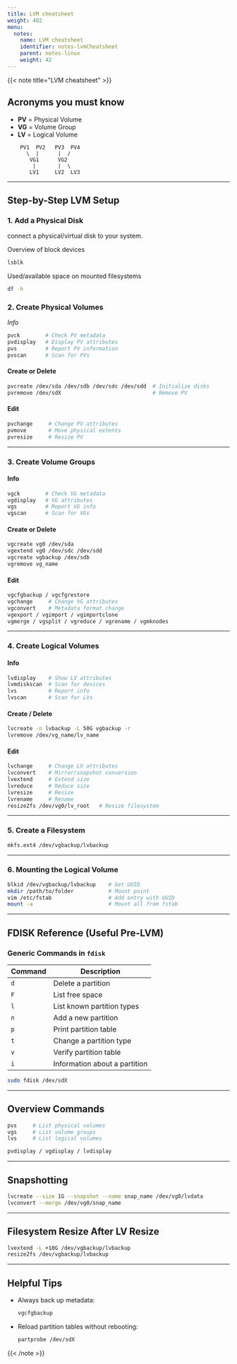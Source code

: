 ```yaml
---
title: LVM cheatsheet
weight: 402
menu:
  notes:
    name: LVM cheatsheet
    identifier: notes-lvmCheatsheet
    parent: notes-linux
    weight: 42
---
```

<div style="display: block; width: 100%; max-width: none;">
{{< note title="LVM cheatsheet" >}}

## Acronyms you must know

- **PV** = Physical Volume
- **VG** = Volume Group
- **LV** = Logical Volume

```
    PV1  PV2   PV3  PV4
      \  |      |  /
       VG1      VG2
        |       |  \ 
       LV1     LV2  LV3
```

---

## Step-by-Step LVM Setup

### 1. Add a Physical Disk
connect a physical/virtual disk to your system.  
  
Overview of block devices
```bash
lsblk
```
  
Used/available space on mounted filesystems
```bash
df -h
```

### 2. Create Physical Volumes

*Info*
```bash
pvck        # Check PV metadata
pvdisplay   # Display PV attributes
pvs         # Report PV information
pvscan      # Scan for PVs
```

#### Create or Delete
```bash
pvcreate /dev/sda /dev/sdb /dev/sdc /dev/sdd  # Initialize disks
pvremove /dev/sdX                             # Remove PV
```

#### Edit
```bash
pvchange     # Change PV attributes
pvmove       # Move physical extents
pvresize     # Resize PV
```

---

### 3. Create Volume Groups

#### Info
```bash
vgck        # Check VG metadata
vgdisplay   # VG attributes
vgs         # Report VG info
vgscan      # Scan for VGs
```

#### Create or Delete
```bash
vgcreate vg0 /dev/sda
vgextend vg0 /dev/sdc /dev/sdd
vgcreate vgbackup /dev/sdb
vgremove vg_name
```

#### Edit
```bash
vgcfgbackup / vgcfgrestore
vgchange     # Change VG attributes
vgconvert    # Metadata format change
vgexport / vgimport / vgimportclone
vgmerge / vgsplit / vgreduce / vgrename / vgmknodes
```

---

### 4. Create Logical Volumes

#### Info
```bash
lvdisplay    # Show LV attributes
lvmdiskscan  # Scan for devices
lvs          # Report info
lvscan       # Scan for LVs
```

#### Create / Delete
```bash
lvcreate -n lvbackup -L 50G vgbackup -r
lvremove /dev/vg_name/lv_name
```

#### Edit
```bash
lvchange     # Change LV attributes
lvconvert    # Mirror/snapshot conversion
lvextend     # Extend size
lvreduce     # Reduce size
lvresize     # Resize
lvrename     # Rename
resize2fs /dev/vg0/lv_root   # Resize filesystem
```

---

### 5. Create a Filesystem

```bash
mkfs.ext4 /dev/vgbackup/lvbackup
```

---

### 6. Mounting the Logical Volume

```bash
blkid /dev/vgbackup/lvbackup    # Get UUID
mkdir /path/to/folder           # Mount point
vim /etc/fstab                  # Add entry with UUID
mount -a                        # Mount all from fstab
```

---

## FDISK Reference (Useful Pre-LVM)

### Generic Commands in `fdisk`

| Command | Description                      |
|---------|----------------------------------|
| `d`     | Delete a partition               |
| `F`     | List free space                  |
| `l`     | List known partition types       |
| `n`     | Add a new partition              |
| `p`     | Print partition table            |
| `t`     | Change a partition type          |
| `v`     | Verify partition table           |
| `i`     | Information about a partition    |

```bash
sudo fdisk /dev/sdX
```

---

## Overview Commands

```bash
pvs     # List physical volumes
vgs     # List volume groups
lvs     # List logical volumes

pvdisplay / vgdisplay / lvdisplay
```

---

## Snapshotting

```bash
lvcreate --size 1G --snapshot --name snap_name /dev/vg0/lvdata
lvconvert --merge /dev/vg0/snap_name
```

---

## Filesystem Resize After LV Resize

```bash
lvextend -L +10G /dev/vgbackup/lvbackup
resize2fs /dev/vgbackup/lvbackup
```

---

## Helpful Tips

- Always back up metadata:
  ```bash
  vgcfgbackup
  ```
- Reload partition tables without rebooting:
  ```bash
  partprobe /dev/sdX
  ```

{{< /note >}}
</div>